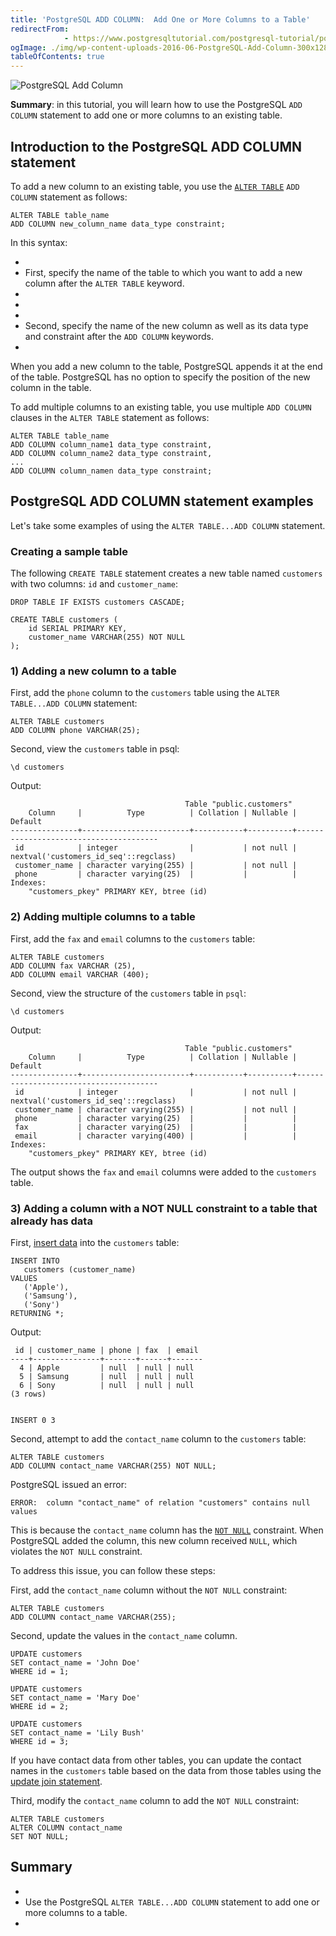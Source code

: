 ```yaml
---
title: 'PostgreSQL ADD COLUMN:  Add One or More Columns to a Table'
redirectFrom: 
            - https://www.postgresqltutorial.com/postgresql-tutorial/postgresql-add-column/
ogImage: ./img/wp-content-uploads-2016-06-PostgreSQL-Add-Column-300x128.png
tableOfContents: true
---
```

<!-- wp:image {"align":"right","id":2603} -->

![PostgreSQL Add Column](./img/wp-content-uploads-2016-06-PostgreSQL-Add-Column-300x128.png)

<!-- /wp:image -->

<!-- wp:paragraph -->

**Summary**: in this tutorial, you will learn how to use the PostgreSQL `ADD COLUMN` statement to add one or more columns to an existing table.

<!-- /wp:paragraph -->

<!-- wp:heading -->

## Introduction to the PostgreSQL ADD COLUMN statement

<!-- /wp:heading -->

<!-- wp:paragraph -->

To add a new column to an existing table, you use the [`ALTER TABLE`](https://www.postgresqltutorial.com/postgresql-tutorial/postgresql-alter-table/) `ADD COLUMN` statement as follows:

<!-- /wp:paragraph -->

<!-- wp:code {"language":"sql"} -->

```
ALTER TABLE table_name
ADD COLUMN new_column_name data_type constraint;
```

<!-- /wp:code -->

<!-- wp:paragraph -->

In this syntax:

<!-- /wp:paragraph -->

<!-- wp:list -->

- <!-- wp:list-item -->
- First, specify the name of the table to which you want to add a new column after the `ALTER TABLE` keyword.
- <!-- /wp:list-item -->
-
- <!-- wp:list-item -->
- Second, specify the name of the new column as well as its data type and constraint after the `ADD COLUMN` keywords.
- <!-- /wp:list-item -->

<!-- /wp:list -->

<!-- wp:paragraph -->

When you add a new column to the table, PostgreSQL appends it at the end of the table. PostgreSQL has no option to specify the position of the new column in the table.

<!-- /wp:paragraph -->

<!-- wp:paragraph -->

To add multiple columns to an existing table, you use multiple `ADD COLUMN` clauses in the `ALTER TABLE` statement as follows:

<!-- /wp:paragraph -->

<!-- wp:code {"language":"sql"} -->

```
ALTER TABLE table_name
ADD COLUMN column_name1 data_type constraint,
ADD COLUMN column_name2 data_type constraint,
...
ADD COLUMN column_namen data_type constraint;
```

<!-- /wp:code -->

<!-- wp:heading -->

## PostgreSQL ADD COLUMN statement examples

<!-- /wp:heading -->

<!-- wp:paragraph -->

Let's take some examples of using the `ALTER TABLE...ADD COLUMN` statement.

<!-- /wp:paragraph -->

<!-- wp:heading {"level":3} -->

### Creating a sample table

<!-- /wp:heading -->

<!-- wp:paragraph -->

The following `CREATE TABLE` statement creates a new table named `customers` with two columns: `id` and `customer_name`:

<!-- /wp:paragraph -->

<!-- wp:code {"language":"sql"} -->

```
DROP TABLE IF EXISTS customers CASCADE;

CREATE TABLE customers (
    id SERIAL PRIMARY KEY,
    customer_name VARCHAR(255) NOT NULL
);
```

<!-- /wp:code -->

<!-- wp:heading {"level":3} -->

### 1) Adding a new column to a table

<!-- /wp:heading -->

<!-- wp:paragraph -->

First, add the `phone` column to the `customers` table using the `ALTER TABLE...ADD COLUMN` statement:

<!-- /wp:paragraph -->

<!-- wp:code {"language":"sql"} -->

```
ALTER TABLE customers
ADD COLUMN phone VARCHAR(25);
```

<!-- /wp:code -->

<!-- wp:paragraph -->

Second, view the `customers` table in psql:

<!-- /wp:paragraph -->

<!-- wp:code -->

```
\d customers
```

<!-- /wp:code -->

<!-- wp:paragraph -->

Output:

<!-- /wp:paragraph -->

<!-- wp:code -->

```
                                       Table "public.customers"
    Column     |          Type          | Collation | Nullable |                Default
---------------+------------------------+-----------+----------+---------------------------------------
 id            | integer                |           | not null | nextval('customers_id_seq'::regclass)
 customer_name | character varying(255) |           | not null |
 phone         | character varying(25)  |           |          |
Indexes:
    "customers_pkey" PRIMARY KEY, btree (id)
```

<!-- /wp:code -->

<!-- wp:heading {"level":3} -->

### 2) Adding multiple columns to a table

<!-- /wp:heading -->

<!-- wp:paragraph -->

First, add the `fax` and `email` columns to the `customers` table:

<!-- /wp:paragraph -->

<!-- wp:code {"language":"sql"} -->

```
ALTER TABLE customers
ADD COLUMN fax VARCHAR (25),
ADD COLUMN email VARCHAR (400);
```

<!-- /wp:code -->

<!-- wp:paragraph -->

Second, view the structure of the `customers` table in `psql`:

<!-- /wp:paragraph -->

<!-- wp:code {"language":"sql"} -->

```
\d customers
```

<!-- /wp:code -->

<!-- wp:paragraph -->

Output:

<!-- /wp:paragraph -->

<!-- wp:code -->

```
                                       Table "public.customers"
    Column     |          Type          | Collation | Nullable |                Default
---------------+------------------------+-----------+----------+---------------------------------------
 id            | integer                |           | not null | nextval('customers_id_seq'::regclass)
 customer_name | character varying(255) |           | not null |
 phone         | character varying(25)  |           |          |
 fax           | character varying(25)  |           |          |
 email         | character varying(400) |           |          |
Indexes:
    "customers_pkey" PRIMARY KEY, btree (id)
```

<!-- /wp:code -->

<!-- wp:paragraph -->

The output shows the `fax` and `email` columns were added to the `customers` table.

<!-- /wp:paragraph -->

<!-- wp:heading {"level":3} -->

### 3) Adding a column with a NOT NULL constraint to a table that already has data

<!-- /wp:heading -->

<!-- wp:paragraph -->

First, [insert data](https://www.postgresqltutorial.com/postgresql-tutorial/postgresql-insert/) into the `customers` table:

<!-- /wp:paragraph -->

<!-- wp:code {"language":"sql"} -->

```
INSERT INTO
   customers (customer_name)
VALUES
   ('Apple'),
   ('Samsung'),
   ('Sony')
RETURNING *;
```

<!-- /wp:code -->

<!-- wp:paragraph -->

Output:

<!-- /wp:paragraph -->

<!-- wp:code -->

```
 id | customer_name | phone | fax  | email
----+---------------+-------+------+-------
  4 | Apple         | null  | null | null
  5 | Samsung       | null  | null | null
  6 | Sony          | null  | null | null
(3 rows)


INSERT 0 3
```

<!-- /wp:code -->

<!-- wp:paragraph -->

Second, attempt to add the `contact_name` column to the `customers` table:

<!-- /wp:paragraph -->

<!-- wp:code {"language":"sql"} -->

```
ALTER TABLE customers
ADD COLUMN contact_name VARCHAR(255) NOT NULL;
```

<!-- /wp:code -->

<!-- wp:paragraph -->

PostgreSQL issued an error:

<!-- /wp:paragraph -->

<!-- wp:code {"language":"sql"} -->

```
ERROR:  column "contact_name" of relation "customers" contains null values
```

<!-- /wp:code -->

<!-- wp:paragraph -->

This is because the `contact_name` column has the [`NOT NULL`](https://www.postgresqltutorial.com/postgresql-tutorial/postgresql-not-null-constraint/) constraint. When PostgreSQL added the column, this new column received `NULL`, which violates the `NOT NULL` constraint.

<!-- /wp:paragraph -->

<!-- wp:paragraph -->

To address this issue, you can follow these steps:

<!-- /wp:paragraph -->

<!-- wp:paragraph -->

First, add the `contact_name` column without the `NOT NULL` constraint:

<!-- /wp:paragraph -->

<!-- wp:code {"language":"sql"} -->

```
ALTER TABLE customers
ADD COLUMN contact_name VARCHAR(255);
```

<!-- /wp:code -->

<!-- wp:paragraph -->

Second, update the values in the `contact_name` column.

<!-- /wp:paragraph -->

<!-- wp:code {"language":"sql"} -->

```
UPDATE customers
SET contact_name = 'John Doe'
WHERE id = 1;

UPDATE customers
SET contact_name = 'Mary Doe'
WHERE id = 2;

UPDATE customers
SET contact_name = 'Lily Bush'
WHERE id = 3;
```

<!-- /wp:code -->

<!-- wp:paragraph -->

If you have contact data from other tables, you can update the contact names in the `customers` table based on the data from those tables using the [update join statement](https://www.postgresqltutorial.com/postgresql-tutorial/postgresql-update-join/).

<!-- /wp:paragraph -->

<!-- wp:paragraph -->

Third, modify the `contact_name` column to add the `NOT NULL` constraint:

<!-- /wp:paragraph -->

<!-- wp:code {"language":"sql"} -->

```
ALTER TABLE customers
ALTER COLUMN contact_name
SET NOT NULL;
```

<!-- /wp:code -->

<!-- wp:heading -->

## Summary

<!-- /wp:heading -->

<!-- wp:list -->

- <!-- wp:list-item -->
- Use the PostgreSQL `ALTER TABLE...ADD COLUMN` statement to add one or more columns to a table.
- <!-- /wp:list-item -->

<!-- /wp:list -->
